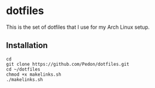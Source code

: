 # dotfiles

This is the set of dotfiles that I use for my Arch Linux setup.

## Installation

	cd
	git clone https://github.com/Pedon/dotfiles.git
	cd ~/dotfiles
	chmod +x makelinks.sh
	./makelinks.sh
